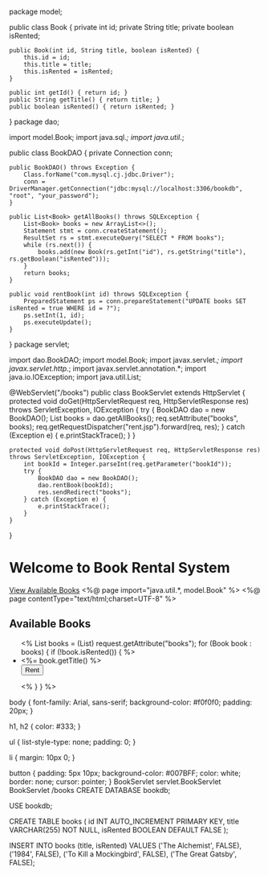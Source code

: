 package model;

public class Book {
    private int id;
    private String title;
    private boolean isRented;

    public Book(int id, String title, boolean isRented) {
        this.id = id;
        this.title = title;
        this.isRented = isRented;
    }

    public int getId() { return id; }
    public String getTitle() { return title; }
    public boolean isRented() { return isRented; }
}
package dao;

import model.Book;
import java.sql.*;
import java.util.*;

public class BookDAO {
    private Connection conn;

    public BookDAO() throws Exception {
        Class.forName("com.mysql.cj.jdbc.Driver");
        conn = DriverManager.getConnection("jdbc:mysql://localhost:3306/bookdb", "root", "your_password");
    }

    public List<Book> getAllBooks() throws SQLException {
        List<Book> books = new ArrayList<>();
        Statement stmt = conn.createStatement();
        ResultSet rs = stmt.executeQuery("SELECT * FROM books");
        while (rs.next()) {
            books.add(new Book(rs.getInt("id"), rs.getString("title"), rs.getBoolean("isRented")));
        }
        return books;
    }

    public void rentBook(int id) throws SQLException {
        PreparedStatement ps = conn.prepareStatement("UPDATE books SET isRented = true WHERE id = ?");
        ps.setInt(1, id);
        ps.executeUpdate();
    }
}
package servlet;

import dao.BookDAO;
import model.Book;
import javax.servlet.*;
import javax.servlet.http.*;
import javax.servlet.annotation.*;
import java.io.IOException;
import java.util.List;

@WebServlet("/books")
public class BookServlet extends HttpServlet {
    protected void doGet(HttpServletRequest req, HttpServletResponse res) throws ServletException, IOException {
        try {
            BookDAO dao = new BookDAO();
            List<Book> books = dao.getAllBooks();
            req.setAttribute("books", books);
            req.getRequestDispatcher("rent.jsp").forward(req, res);
        } catch (Exception e) {
            e.printStackTrace();
        }
    }

    protected void doPost(HttpServletRequest req, HttpServletResponse res) throws ServletException, IOException {
        int bookId = Integer.parseInt(req.getParameter("bookId"));
        try {
            BookDAO dao = new BookDAO();
            dao.rentBook(bookId);
            res.sendRedirect("books");
        } catch (Exception e) {
            e.printStackTrace();
        }
    }
}
<!DOCTYPE html>
<html>
<head>
  <title>Book Rental System</title>
  <link rel="stylesheet" href="style.css">
</head>
<body>
  <h1>Welcome to Book Rental System</h1>
  <a href="books">View Available Books</a>
</body>
</html>
<%@ page import="java.util.*, model.Book" %>
<%@ page contentType="text/html;charset=UTF-8" %>
<html>
<head>
  <title>Rent a Book</title>
  <link rel="stylesheet" href="style.css">
</head>
<body>
  <h2>Available Books</h2>
  <ul>
    <%
      List<Book> books = (List<Book>) request.getAttribute("books");
      for (Book book : books) {
        if (!book.isRented()) {
    %>
      <li>
        <%= book.getTitle() %>
        <form method="post" action="books">
          <input type="hidden" name="bookId" value="<%= book.getId() %>">
          <button type="submit">Rent</button>
        </form>
      </li>
    <%
        }
      }
    %>
  </ul>
</body>
</html>
body {
  font-family: Arial, sans-serif;
  background-color: #f0f0f0;
  padding: 20px;
}

h1, h2 {
  color: #333;
}

ul {
  list-style-type: none;
  padding: 0;
}

li {
  margin: 10px 0;
}

button {
  padding: 5px 10px;
  background-color: #007BFF;
  color: white;
  border: none;
  cursor: pointer;
}
<web-app xmlns="http://xmlns.jcp.org/xml/ns/javaee" version="3.1">
  <servlet>
    <servlet-name>BookServlet</servlet-name>
    <servlet-class>servlet.BookServlet</servlet-class>
  </servlet>
  <servlet-mapping>
    <servlet-name>BookServlet</servlet-name>
    <url-pattern>/books</url-pattern>
  </servlet-mapping>
</web-app>
CREATE DATABASE bookdb;

USE bookdb;

CREATE TABLE books (
    id INT AUTO_INCREMENT PRIMARY KEY,
    title VARCHAR(255) NOT NULL,
    isRented BOOLEAN DEFAULT FALSE
);

INSERT INTO books (title, isRented) VALUES
('The Alchemist', FALSE),
('1984', FALSE),
('To Kill a Mockingbird', FALSE),
('The Great Gatsby', FALSE);
